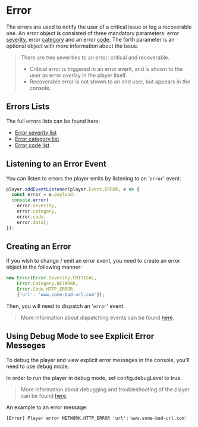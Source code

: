 
# Error

The errors are used to notify the user of a critical issue or log a recoverable one. An error object is consisted of three mandatory parameters: error [severity](../src/error/severity.js), error [category](../src/error/category.js) and an error [code](../src/error/code.js). The forth parameter is an optional object with more information about the issue.

> There are two severities to an error: critical and recoverable.
> - Critical error is triggered in an error event, and is shown to the user as error overlay in the player itself.
>- Recoverable error is not shown to an end user, but appears in the console.

## Errors Lists
The full errors lists can be found here:
- [Error severity list](../src/error/severity.js)
- [Error category list](../src/error/category.js)
- [Error code list](../src/error/code.js)


## Listening to an Error Event
You can listen to errors the player emits by listening to an '`error`' event.

```javascript
player.addEventListener(player.Event.ERROR, e => {
  const error = e.payload;
  console.error(
	error.severity,
   	error.category,
   	error.code,
   	error.data);
});
```

## **Creating an Error**


If you wish to change / emit an error event, you need to create an error object in the following manner:

```javascript
new Error(Error.Severity.CRITICAL,
    Error.Category.NETWORK,
    Error.Code.HTTP_ERROR,
    {'url': 'www.some-bad-url.com'});
```

Then, you will need to dispatch an '`error`' event.

> More information about dispatching events can be found [here](./events.md).



## **Using Debug Mode to see Explicit Error Messeges**

To debug the player and view explicit error messages in the console, you'll need to use debug mode.

In order to run the player in debug mode, set config.debugLevel to true.

> More information about debugging and troubleshooting of the player can be found [here](https://github.com/kaltura/kaltura-player-js/blob/master/docs/debug.md).

An example to an error message:

    [Error] Player error NETWORK.HTTP_ERROR 'url':'www.some-bad-url.com'



